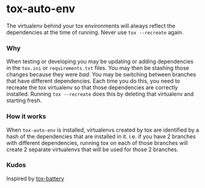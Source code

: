 # tox-auto-env

The virtualenv behind your tox environments will always reflect the
dependencies at the time of running. Never use `tox --recreate` again.

### Why
When testing or developing you may be updating or adding dependencies in the
`tox.ini` or `requirements.txt` files. You may then be stashing those changes
because they were _bad_. You may be switching between branches that have
different dependencies. Each time you do this, you need to recreate the tox
virtualenv so that those dependencies are correctly installed. Running `tox
--recreate` does this by deleting that virtualenv and starting fresh.

### How it works
When `tox-auto-env` is installed, virtualenvs created by tox are identified by
a hash of the dependencies that are installed in it. i.e. if you have 2
branches with different dependencies, running tox on each of those branches
will create 2 separate virtualenvs that will be used for those 2 branches.


### Kudos
Inspired by [tox-battery](https://github.com/signalpillar/tox-battery)
